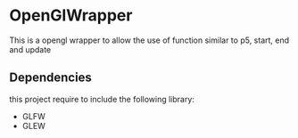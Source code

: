 # OpenGlWrapper
This is a opengl wrapper to allow the use of function similar to p5, start, end and update

## Dependencies
this project require to include the following library:
* GLFW
* GLEW